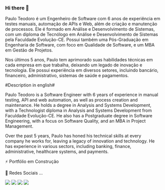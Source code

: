 ### Hi there 👋

Paulo Teodoro é um Engenheiro de Software com 6 anos de experiência em testes manuais, automação de APIs e Web, além de criação e manutenção de processos. Ele é formado em Análise e Desenvolvimento de Sistemas, com um diploma de Tecnólogo em Análise e Desenvolvimento de Sistemas pela Faculdade Evolução-CE. Possui também uma Pós-Graduação em Engenharia de Software, com foco em Qualidade de Software, e um MBA em Gestão de Projetos.

Nos últimos 5 anos, Paulo tem aprimorado suas habilidades técnicas em cada empresa em que trabalha, deixando um legado de inovação e tecnologia. Ele possui experiência em diversos setores, incluindo bancário, financeiro, administrativo, sistemas de saúde e pagamentos.

#Description in english#

Paulo Teodoro is a Software Engineer with 6 years of experience in manual testing, API and web automation, as well as process creation and maintenance. He holds a degree in Analysis and Systems Development, with a Technologist diploma in Analysis and Systems Development from Faculdade Evolução-CE. He also has a Postgraduate degree in Software Engineering, with a focus on Software Quality, and an MBA in Project Management.

Over the past 5 years, Paulo has honed his technical skills at every company he works for, leaving a legacy of innovation and technology. He has experience in various sectors, including banking, finance, administrative, healthcare systems, and payments.

⚡ Portfólio em Construção

💬 Redes Sociais ...
<div> 
  <a href="https://instagram.com/teodoro696" target="_blank"><img src="https://img.shields.io/badge/-Instagram-%23E4405F?style=for-the-badge&logo=instagram&logoColor=white" target="_blank"></a>
  <a href="https://discord.gg/teodoro696" target="_blank"><img src="https://img.shields.io/badge/Discord-7289DA?style=for-the-badge&logo=discord&logoColor=white" target="_blank"></a> 
  <a href = "mailto:pauloteodoro696@gmail.com"><img src="https://img.shields.io/badge/-Gmail-%23333?style=for-the-badge&logo=gmail&logoColor=white" target="_blank"></a>
  <a href="https://www.linkedin.com/in/pauloteodoro" target="_blank"><img src="https://img.shields.io/badge/-LinkedIn-%230077B5?style=for-the-badge&logo=linkedin&logoColor=white" target="_blank"></a> 
  
</div>
